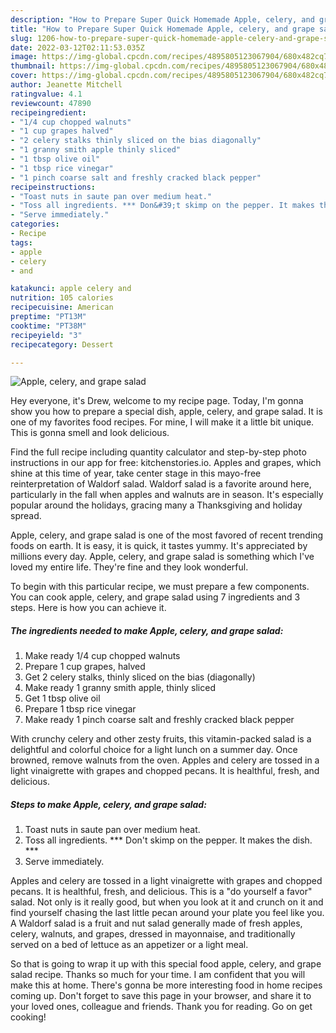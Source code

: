 ```yaml
---
description: "How to Prepare Super Quick Homemade Apple, celery, and grape salad"
title: "How to Prepare Super Quick Homemade Apple, celery, and grape salad"
slug: 1206-how-to-prepare-super-quick-homemade-apple-celery-and-grape-salad
date: 2022-03-12T02:11:53.035Z
image: https://img-global.cpcdn.com/recipes/4895805123067904/680x482cq70/apple-celery-and-grape-salad-recipe-main-photo.jpg
thumbnail: https://img-global.cpcdn.com/recipes/4895805123067904/680x482cq70/apple-celery-and-grape-salad-recipe-main-photo.jpg
cover: https://img-global.cpcdn.com/recipes/4895805123067904/680x482cq70/apple-celery-and-grape-salad-recipe-main-photo.jpg
author: Jeanette Mitchell
ratingvalue: 4.1
reviewcount: 47890
recipeingredient:
- "1/4 cup chopped walnuts"
- "1 cup grapes halved"
- "2 celery stalks thinly sliced on the bias diagonally"
- "1 granny smith apple thinly sliced"
- "1 tbsp olive oil"
- "1 tbsp rice vinegar"
- "1 pinch coarse salt and freshly cracked black pepper"
recipeinstructions:
- "Toast nuts in saute pan over medium heat."
- "Toss all ingredients. *** Don&#39;t skimp on the pepper. It makes the dish. ***"
- "Serve immediately."
categories:
- Recipe
tags:
- apple
- celery
- and

katakunci: apple celery and 
nutrition: 105 calories
recipecuisine: American
preptime: "PT13M"
cooktime: "PT38M"
recipeyield: "3"
recipecategory: Dessert

---
```



![Apple, celery, and grape salad](https://img-global.cpcdn.com/recipes/4895805123067904/680x482cq70/apple-celery-and-grape-salad-recipe-main-photo.jpg)

Hey everyone, it's Drew, welcome to my recipe page. Today, I'm gonna show you how to prepare a special dish, apple, celery, and grape salad. It is one of my favorites food recipes. For mine, I will make it a little bit unique. This is gonna smell and look delicious.

Find the full recipe including quantity calculator and step-by-step photo instructions in our app for free: kitchenstories.io. Apples and grapes, which shine at this time of year, take center stage in this mayo-free reinterpretation of Waldorf salad. Waldorf salad is a favorite around here, particularly in the fall when apples and walnuts are in season. It&#39;s especially popular around the holidays, gracing many a Thanksgiving and holiday spread.

Apple, celery, and grape salad is one of the most favored of recent trending foods on earth. It is easy, it is quick, it tastes yummy. It's appreciated by millions every day. Apple, celery, and grape salad is something which I've loved my entire life. They're fine and they look wonderful.


To begin with this particular recipe, we must prepare a few components. You can cook apple, celery, and grape salad using 7 ingredients and 3 steps. Here is how you can achieve it.

<!--inarticleads1-->

##### The ingredients needed to make Apple, celery, and grape salad:

1. Make ready 1/4 cup chopped walnuts
1. Prepare 1 cup grapes, halved
1. Get 2 celery stalks, thinly sliced on the bias (diagonally)
1. Make ready 1 granny smith apple, thinly sliced
1. Get 1 tbsp olive oil
1. Prepare 1 tbsp rice vinegar
1. Make ready 1 pinch coarse salt and freshly cracked black pepper


With crunchy celery and other zesty fruits, this vitamin-packed salad is a delightful and colorful choice for a light lunch on a summer day. Once browned, remove walnuts from the oven. Apples and celery are tossed in a light vinaigrette with grapes and chopped pecans. It is healthful, fresh, and delicious. 

<!--inarticleads2-->

##### Steps to make Apple, celery, and grape salad:

1. Toast nuts in saute pan over medium heat.
1. Toss all ingredients. *** Don&#39;t skimp on the pepper. It makes the dish. ***
1. Serve immediately.


Apples and celery are tossed in a light vinaigrette with grapes and chopped pecans. It is healthful, fresh, and delicious. This is a &#34;do yourself a favor&#34; salad. Not only is it really good, but when you look at it and crunch on it and find yourself chasing the last little pecan around your plate you feel like you. A Waldorf salad is a fruit and nut salad generally made of fresh apples, celery, walnuts, and grapes, dressed in mayonnaise, and traditionally served on a bed of lettuce as an appetizer or a light meal. 

So that is going to wrap it up with this special food apple, celery, and grape salad recipe. Thanks so much for your time. I am confident that you will make this at home. There's gonna be more interesting food in home recipes coming up. Don't forget to save this page in your browser, and share it to your loved ones, colleague and friends. Thank you for reading. Go on get cooking!
